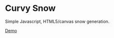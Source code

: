 # Curvy Snow

Simple Javascript, HTML5/canvas snow generation. 

[Demo](https://codepen.io/D-Davidson/pen/poMZmmQ)

